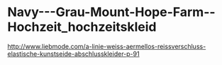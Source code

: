 Navy---Grau-Mount-Hope-Farm--Hochzeit_hochzeitskleid
====================================================

http://www.liebmode.com/a-linie-weiss-aermellos-reissverschluss-elastische-kunstseide-abschlusskleider-p-91
